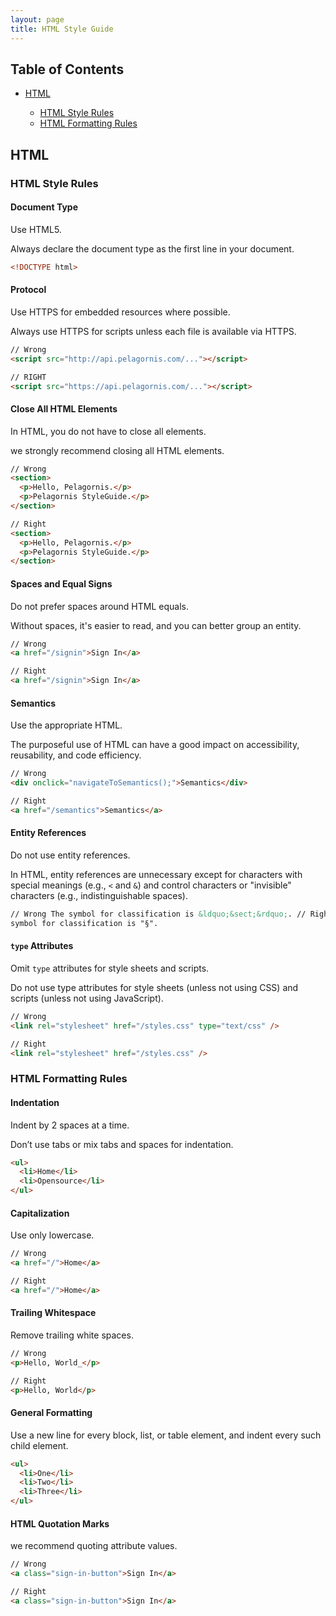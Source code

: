 ```yaml
---
layout: page
title: HTML Style Guide
---
```


## Table of Contents

- [HTML](#html)

  - [HTML Style Rules](#html-style-rules)
  - [HTML Formatting Rules](#html-formatting-rules)

## HTML

### HTML Style Rules

#### Document Type

Use HTML5.

Always declare the document type as the first line in your document.

```html
<!DOCTYPE html>
```

#### Protocol

Use HTTPS for embedded resources where possible.

Always use HTTPS for scripts unless each file is available via HTTPS.

```html
// Wrong
<script src="http://api.pelagornis.com/..."></script>

// RIGHT
<script src="https://api.pelagornis.com/..."></script>
```

#### Close All HTML Elements

In HTML, you do not have to close all elements.

we strongly recommend closing all HTML elements.

```html
// Wrong
<section>
  <p>Hello, Pelagornis.</p>
  <p>Pelagornis StyleGuide.</p>
</section>

// Right
<section>
  <p>Hello, Pelagornis.</p>
  <p>Pelagornis StyleGuide.</p>
</section>
```

#### Spaces and Equal Signs

Do not prefer spaces around HTML equals.

Without spaces, it's easier to read, and you can better group an entity.

```html
// Wrong
<a href="/signin">Sign In</a>

// Right
<a href="/signin">Sign In</a>
```

#### Semantics

Use the appropriate HTML.

The purposeful use of HTML can have a good impact on accessibility, reusability, and code efficiency.

```html
// Wrong
<div onclick="navigateToSemantics();">Semantics</div>

// Right
<a href="/semantics">Semantics</a>
```

#### Entity References

Do not use entity references.

In HTML, entity references are unnecessary except for characters with special meanings (e.g., `<` and `&`) and control characters or "invisible" characters (e.g., indistinguishable spaces).

```html
// Wrong The symbol for classification is &ldquo;&sect;&rdquo;. // Right The
symbol for classification is "§".
```

#### `type` Attributes

Omit `type` attributes for style sheets and scripts.

Do not use type attributes for style sheets (unless not using CSS) and scripts (unless not using JavaScript).

```html
// Wrong
<link rel="stylesheet" href="/styles.css" type="text/css" />

// Right
<link rel="stylesheet" href="/styles.css" />
```

### HTML Formatting Rules

#### Indentation

Indent by 2 spaces at a time.

Don’t use tabs or mix tabs and spaces for indentation.

```html
<ul>
  <li>Home</li>
  <li>Opensource</li>
</ul>
```


#### Capitalization

Use only lowercase.

```html
// Wrong
<a href="/">Home</a>

// Right
<a href="/">Home</a>
```


#### Trailing Whitespace

Remove trailing white spaces.

```html
// Wrong
<p>Hello, World_</p>

// Right
<p>Hello, World</p>
```

#### General Formatting

Use a new line for every block, list, or table element, and indent every such child element.

```html
<ul>
  <li>One</li>
  <li>Two</li>
  <li>Three</li>
</ul>
```

#### HTML Quotation Marks

we recommend quoting attribute values.

```html
// Wrong
<a class="sign-in-button">Sign In</a>

// Right
<a class="sign-in-button">Sign In</a>
```

